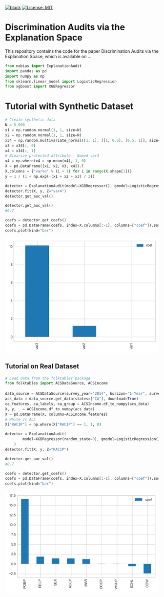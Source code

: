 [![black](https://img.shields.io/badge/code%20style-black-000000.svg?style=plastic)](https://github.com/psf/black)
[![License: MIT](https://img.shields.io/badge/License-MIT-blue.svg?color=g&style=plastic)](https://opensource.org/licenses/MIT)

# Discrimination Audits via the Explanation Space


This repository contains the code for the paper Discrimination Audits via the Explanation Space, which is available on ...


```python
from nobias import ExplanationAudit
import pandas as pd
import numpy as np
from sklearn.linear_model import LogisticRegression
from xgboost import XGBRegressor
```


# Tutorial with Synthetic Dataset

```python
# Create synthetic data
N = 5_000
x1 = np.random.normal(1, 1, size=N)
x2 = np.random.normal(1, 1, size=N)
x34 = np.random.multivariate_normal([1, 1], [[1, 0.5], [0.5, 1]], size=N)
x3 = x34[:, 0]
x4 = x34[:, 1]
# Binarize protected attribute - Named var4
x4 = np.where(x4 > np.mean(x4), 1, 0)
X = pd.DataFrame([x1, x2, x3, x4]).T
X.columns = ["var%d" % (i + 1) for i in range(X.shape[1])]
y = 1 / (1 + np.exp(-(x1 + x2 + x3) / 3))
```

```python
detector = ExplanationAudit(model=XGBRegressor(), gmodel=LogisticRegression())
detector.fit(X, y, Z="var4")
detector.get_auc_val()
```

```python
detector.get_auc_val()
#0.7
```
```python
coefs = detector.get_coefs()
coefs = pd.DataFrame(coefs, index=X.columns[:-1], columns=["coef"]).sort_values("coef", ascending=False)
coefs.plot(kind="bar")
```

<p align="center">
  <img width="616" src="https://raw.githubusercontent.com/cmougan/xAIAuditing/master/images/coefs_synth.png" />
</p>

## Tutorial on Real Dataset
```python
# Load data from the folktables package
from folktables import ACSDataSource, ACSIncome

data_source = ACSDataSource(survey_year="2014", horizon="1-Year", survey="person")
acs_data = data_source.get_data(states=["CA"], download=True)
ca_features, ca_labels, ca_group = ACSIncome.df_to_numpy(acs_data)
X, y, _ = ACSIncome.df_to_numpy(acs_data)
X = pd.DataFrame(X, columns=ACSIncome.features)
# White vs ALL
X["RAC1P"] = np.where(X["RAC1P"] == 1, 1, 0)
```

```python
detector = ExplanationAudit(
        model=XGBRegressor(random_state=0), gmodel=LogisticRegression()
    )
detector.fit(X, y, Z="RAC1P")
```

```python
detector.get_auc_val()
#0.7
```
```python
coefs = detector.get_coefs()
coefs = pd.DataFrame(coefs, index=X.columns[:-1], columns=["coef"]).sort_values("coef", ascending=False)
coefs.plot(kind="bar")
```

<p align="center">
  <img width="616" src="https://raw.githubusercontent.com/cmougan/xAIAuditing/master/images/coefs_real.png" />
</p>
